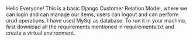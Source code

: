 Hello Everyone!
This is a basic Django Customer Relation Model, where we can login and can manage our items, users can logout and can perform crud operations.
I have used MySql as database.
To run it in your machine, first download all the requirements mentioned in requirements.txt and create a virtual environment.
